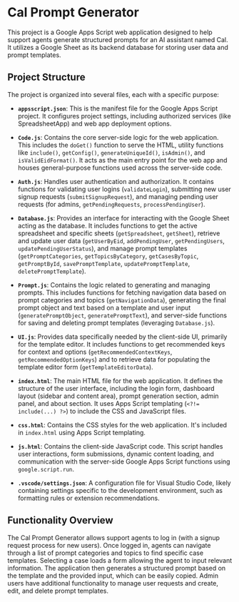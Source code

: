# Cal Prompt Generator

This project is a Google Apps Script web application designed to help support agents generate structured prompts for an AI assistant named Cal. It utilizes a Google
Sheet as its backend database for storing user data and prompt templates.

## Project Structure

The project is organized into several files, each with a specific purpose:

-   **`appsscript.json`**: This is the manifest file for the Google Apps Script project. It configures project settings, including authorized services (like SpreadsheetApp) and web app deployment options.

-   **`Code.js`**: Contains the core server-side logic for the web application. This includes the `doGet()` function to serve the HTML, utility functions like `include()`, `getConfig()`, `generateUniqueId()`, `isAdmin()`, and `isValidEidFormat()`. It acts as the main entry point for the web app and houses general-purpose functions used across the server-side code.

-   **`Auth.js`**: Handles user authentication and authorization. It contains functions for validating user logins (`validateLogin`), submitting new user signup requests (`submitSignupRequest`), and managing pending user requests (for admins, `getPendingRequests`, `processPendingUser`).

-   **`Database.js`**: Provides an interface for interacting with the Google Sheet acting as the database. It includes functions to get the active spreadsheet and specific sheets (`getSpreadsheet`, `getSheet`), retrieve and update user data (`getUserByEid`, `addPendingUser`, `getPendingUsers`, `updatePendingUserStatus`), and manage prompt templates (`getPromptCategories`, `getTopicsByCategory`, `getCasesByTopic`, `getPromptById`, `savePromptTemplate`, `updatePromptTemplate`, `deletePromptTemplate`).

-   **`Prompt.js`**: Contains the logic related to generating and managing prompts. This includes functions for fetching navigation data based on prompt categories and topics (`getNavigationData`), generating the final prompt object and text based on a template and user input (`generatePromptObject`, `generatePromptText`), and server-side functions for saving and deleting prompt templates (leveraging `Database.js`).

-   **`UI.js`**: Provides data specifically needed by the client-side UI, primarily for the template editor. It includes functions to get recommended keys for context and options (`getRecommendedContextKeys`, `getRecommendedOptionKeys`) and to retrieve data for populating the template editor form (`getTemplateEditorData`).

-   **`index.html`**: The main HTML file for the web application. It defines the structure of the user interface, including the login form, dashboard layout (sidebar and content area), prompt generation section, admin panel, and about section. It uses Apps Script templating (`<?!= include(...) ?>`) to include the CSS and JavaScript files.

-   **`css.html`**: Contains the CSS styles for the web application. It's included in `index.html` using Apps Script templating.

-   **`js.html`**: Contains the client-side JavaScript code. This script handles user interactions, form submissions, dynamic content loading, and communication with the server-side Google Apps Script functions using `google.script.run`.

-   **`.vscode/settings.json`**: A configuration file for Visual Studio Code, likely containing settings specific to the development environment, such as formatting rules or extension recommendations.

## Functionality Overview

The Cal Prompt Generator allows support agents to log in (with a signup request process for new users). Once logged in, agents can navigate through a list of prompt categories and topics to find specific case templates. Selecting a case loads a form allowing the agent to input relevant information. The application then generates a structured prompt based on the template and the provided input, which can be easily copied. Admin users have additional functionality to manage user requests and create, edit, and delete prompt templates.